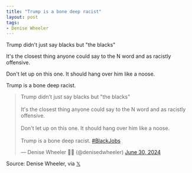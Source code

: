 ```yaml
---
title: "Trump is a bone deep racist"
layout: post
tags:
- Denise Wheeler
---
```


Trump didn't just say blacks but "the blacks"

It's the closest thing anyone could say to the N word and as racistly offensive.

Don't let up on this one. It should hang over him like a noose.

Trump is a bone deep racist.

<blockquote class="twitter-tweet"><p lang="en" dir="ltr">Trump didn&#39;t just say blacks but &quot;the blacks&quot;<br /><br />It&#39;s the closest thing anyone could say to the N word and as racistly offensive.<br /><br />Don&#39;t let up on this one. It should hang over him like a noose. <br /><br />Trump is a bone deep racist. <a href="https://twitter.com/hashtag/BlackJobs?src=hash&amp;ref_src=twsrc%5Etfw">#BlackJobs</a></p>&mdash; Denise Wheeler 🌊💙 (@denisedwheeler) <a href="https://twitter.com/denisedwheeler/status/1807305868892869005?ref_src=twsrc%5Etfw">June 30, 2024</a></blockquote> <script async src="https://platform.twitter.com/widgets.js" charset="utf-8"></script>

Source: Denise Wheeler, via [𝕏](https://x.com)
